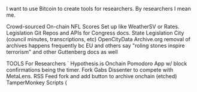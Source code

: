 I want to use Bitcoin to create tools for researchers. By researchers I mean me. 


 Crowd-sourced On-chain 
   NFL Scores
      Set up like WeatherSV or Rates.
   Legislation
      Git Repos and APIs for Congress docs.
      State Legislation
      City (council minutes, transcriptions, etc)
        OpenCityData
    Archive.org removal of archives
      happens frequently bc EU and others say "roling stones inspire terrorism" and other Guttenberg docs as well
      
 
 
 TOOLS For Researchers
 ` Hypothesis.is Onchain
   Pomodoro App w/ block confirmations being the timer.
   Fork Gabs Dissenter to compete with MetaLens.
   RSS Feed fork and add button to archive onchain (etched)
   TamperMonkey Scripts (
 
